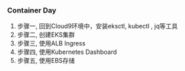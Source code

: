 ### Container Day



1.  步骤一, 回到Cloud9环境中，安装eksctl, kubectl , jq等工具
2.  步骤二, 创建EKS集群
3.  步骤三, 使用ALB Ingress
4.  步骤四, 使用Kubernetes Dashboard
5.  步骤五, 使用EBS存储


